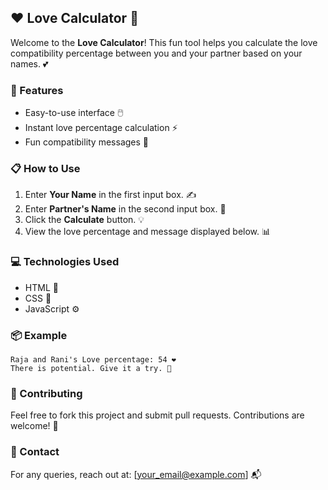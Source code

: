 ## ❤️ Love Calculator 💑

Welcome to the **Love Calculator**! This fun tool helps you calculate the love compatibility percentage between you and your partner based on your names. 💕

### 🚀 Features
- Easy-to-use interface 🖱️
- Instant love percentage calculation ⚡
- Fun compatibility messages 🎯

### 📋 How to Use
1. Enter **Your Name** in the first input box. ✍️
2. Enter **Partner's Name** in the second input box. 👫
3. Click the **Calculate** button. 💡
4. View the love percentage and message displayed below. 📊

### 💻 Technologies Used
- HTML 📝
- CSS 🎨
- JavaScript ⚙️

### 📦 Example
```
Raja and Rani's Love percentage: 54 ❤️
There is potential. Give it a try. 🌟
```

### 🙌 Contributing
Feel free to fork this project and submit pull requests. Contributions are welcome! 🤝

### 📧 Contact
For any queries, reach out at: [your_email@example.com] 📬

